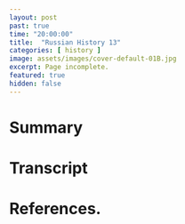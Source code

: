 ```yaml
---
layout: post
past: true
time: "20:00:00"
title:  "Russian History 13"
categories: [ history ]
image: assets/images/cover-default-01B.jpg
excerpt: Page incomplete.
featured: true
hidden: false
---
```


<!-- # Title brainstorm

 -->

<!-- # Exerpt

-->

# Summary

# Transcript

# References.
